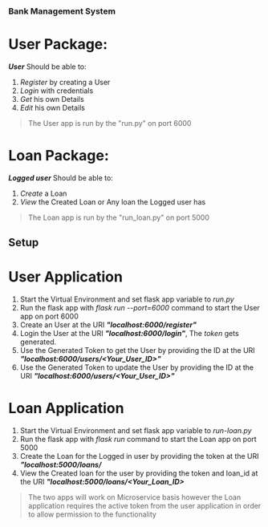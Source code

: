 ### Bank Management System

# User Package:

**_User_** Should be able to:

1. _Register_ by creating a User
2. _Login_ with credentials
3. _Get_ his own Details
4. _Edit_ his own Details

>The User app is run by the "run.py" on port 6000

# Loan Package:

**_Logged user_** Should be able to:

1. _Create_ a Loan
2. _View_ the Created Loan or Any loan the Logged user has

>The Loan app is run by the "run_loan.py" on port 5000

## Setup

# User Application

1. Start the Virtual Environment and set flask app variable to _run.py_
2. Run the flask app with _flask run --port=6000_ command to start the User app on port 6000
3. Create an User at the URI **_"localhost:6000/register"_**
4. Login the User at the URI **_"localhost:6000/login"_**, The _token_ gets generated.
5. Use the Generated Token to get the User by providing the ID at the URI **_"localhost:6000/users/<Your_User_ID>"_**
6. Use the Generated Token to update the User by providing the ID at the URI **_"localhost:6000/users/<Your_User_ID>"_**

# Loan Application

1. Start the Virtual Environment and set flask app variable to _run-loan.py_
2. Run the flask app with _flask run_ command to start the Loan app on port 5000
3. Create the Loan for the Logged in user by providing the token at the URI **_"localhost:5000/loans/_**
4. View the Created loan for the user by providing the token and loan_id at the URI **_"localhost:5000/loans/<Your_Loan_ID>_**

>The two apps will work on Microservice basis however the Loan application requires the active token from the user application in order to allow permission to the functionality